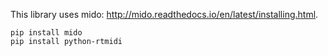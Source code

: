 This library uses mido: http://mido.readthedocs.io/en/latest/installing.html.

```
pip install mido
pip install python-rtmidi
```